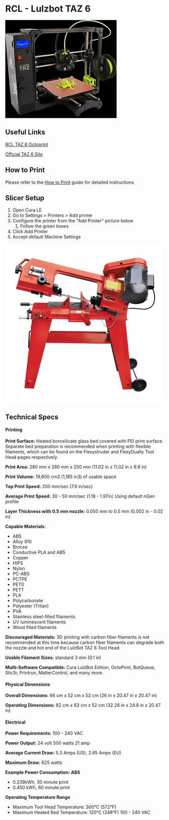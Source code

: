 # RCL - Lulzbot TAZ 6

![](../.gitbook/assets/lulzbot-taz6.jpg)

## Useful Links

[RCL TAZ 6 Octoprint](https://taz6-rivercitylabs.malamaker.org/)

[Official TAZ 6 Site](https://www.lulzbot.com/store/printers/lulzbot-taz-6)

## How to Print

Please refer to the [How to Print](how-to-print.md) guide for detailed instructions

## Slicer Setup

1. Open Cura LE
2. Go to Settings &gt; Printers &gt; Add printer
3. Configure the printer from the "Add Printer" picture below
   1. Follow the green boxes
4. Click Add Printer
5. Accept default Machine Settings

![](../.gitbook/assets/image%20%2879%29.png)

## Technical Specs

####  Printing

**Print Surface:** Heated borosilicate glass bed covered with PEI print surface. Separate bed preparation is recommended when printing with flexible filaments, which can be found on the Flexystruder and FlexyDually Tool Head pages respectively.

**Print Area:** 280 mm x 280 mm x 250 mm \(11.02 in x 11.02 in x 9.8 in\)

**Print Volume:** 19,600 cm3 \(1,185 in3\) of usable space

**Top Print Speed:** 200 mm/sec \(7.9 in/sec\)

**Average Print Speed:** 30 - 50 mm/sec \(1.18 - 1.97in\) Using default nGen profile

**Layer Thickness with 0.5 mm nozzle:** 0.050 mm to 0.5 mm \(0.002 in - 0.02 in\)

**Capable Materials:**

* ABS
* Alloy 910
* Bronze
* Conductive PLA and ABS
* Copper
* HIPS
* Nylon
* PC-ABS
* PCTPE
* PETG
* PETT
* PLA
* Polycarbonate
* Polyester \(Tritan\)
* PVA
* Stainless steel-filled filaments
* UV luminescent filaments
* Wood filled filaments

**Discouraged Materials:** 3D printing with carbon fiber filaments is not recommended at this time because carbon fiber filaments can degrade both the nozzle and hot end of the LulzBot TAZ 6 Tool Head.

**Usable Filament Sizes:** standard 3 mm \(0.1 in\)

**Multi-Software Compatible:** Cura LulzBot Edition, OctoPrint, BotQueue, Slic3r, Printrun, MatterControl, and many more.

####  Physical Dimensions

**Overall Dimensions:** 66 cm x 52 cm x 52 cm \(26 in x 20.47 in x 20.47 in\)

**Operating Dimensions:** 82 cm x 63 cm x 52 cm \(32.28 in x 24.8 in x 20.47 in\)

####  Electrical

**Power Requirements:** 100 - 240 VAC

**Power Output:** 24 volt 500 watts 21 amp

**Average Current Draw:** 5.3 Amps \(US\), 2.65 Amps \(EU\)

**Maximum Draw:** 625 watts

**Example Power Consumption: ABS**

* 0.239kWh, 30 minute print
* 0.450 kWh, 60 minute print

**Operating Temperature Range**

* Maximum Tool Head Temperature: 300°C \(572°F\)
* Maximum Heated Bed Temperature: 120°C \(248°F\) 100 - 240 VAC

